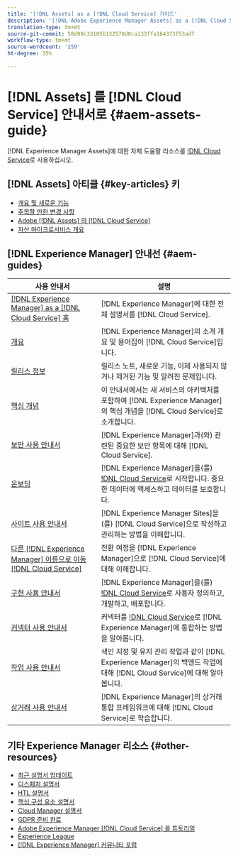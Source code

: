 ```yaml
---
title: '[!DNL Assets] as a [!DNL Cloud Service] 가이드'
description: '[!DNL Adobe Experience Manager Assets] as a [!DNL Cloud Service] 자체 도움말 리소스 및 설명서 링크'
translation-type: tm+mt
source-git-commit: 58d99c33105b132570d0ca133ffa164373f53ad7
workflow-type: tm+mt
source-wordcount: '259'
ht-degree: 35%

---
```



# [!DNL Assets] 를  [!DNL Cloud Service] 안내서로  {#aem-assets-guide}

[!DNL Experience Manager Assets]에 대한 자체 도움말 리소스를 [!DNL Cloud Service](으)로 사용하십시오.

## [!DNL Assets] 아티클 {#key-articles} 키

* [개요 및 새로운 기능](overview.md)
* [주목할 만한 변경 사항](/help/assets/assets-cloud-changes.md)
* [Adobe [!DNL Assets] 의 [!DNL Cloud Service]](architecture.md)
* [자산 마이크로서비스 개요](/help/assets/asset-microservices-overview.md)

## [!DNL Experience Manager] 안내선  {#aem-guides}

| 사용 안내서 | 설명 |
|---|---|
| [[!DNL Experience Manager] as a [!DNL Cloud Service] 홈](/help/landing/home.md) | [!DNL Experience Manager]에 대한 전체 설명서를 [!DNL Cloud Service]. |
| [개요](/help/overview/home.md) | [!DNL Experience Manager]의 소개 개요 및 용어집이 [!DNL Cloud Service]입니다. |
| [릴리스 정보](/help/release-notes/home.md) | 릴리스 노트, 새로운 기능, 이제 사용되지 않거나 제거된 기능 및 알려진 문제입니다. |
| [핵심 개념](/help/core-concepts/home.md) | 이 안내서에서는 새 서비스의 아키텍처를 포함하여 [!DNL Experience Manager]의 핵심 개념을 [!DNL Cloud Service]로 소개합니다. |
| [보안 사용 안내서](/help/security/home.md) | [!DNL Experience Manager]과(와) 관련된 중요한 보안 항목에 대해 [!DNL Cloud Service]. |
| [온보딩](/help/onboarding/home.md) | [!DNL Experience Manager]을(를) [!DNL Cloud Service](으)로 시작합니다. 중요한 데이터에 액세스하고 데이터를 보호합니다. |
| [사이트 사용 안내서](/help/sites-cloud/home.md) | [!DNL Experience Manager Sites]을(를) [!DNL Cloud Service]으로 작성하고 관리하는 방법을 이해합니다. |
| [다른  [!DNL Experience Manager] 이름으로 이동 [!DNL Cloud Service]](/help/move-to-cloud-service/home.md) | 전환 여정을 [!DNL Experience Manager]으로 [!DNL Cloud Service]에 대해 이해합니다. |
| [구현 사용 안내서](/help/implementing/home.md) | [!DNL Experience Manager]을(를) [!DNL Cloud Service](으)로 사용자 정의하고, 개발하고, 배포합니다. |
| [커넥터 사용 안내서](/help/connectors/home.md) | 커넥터를 [!DNL Cloud Service](으)로 [!DNL Experience Manager]에 통합하는 방법을 알아봅니다. |
| [작업 사용 안내서](/help/operations/home.md) | 색인 지정 및 유지 관리 작업과 같이 [!DNL Experience Manager]의 백엔드 작업에 대해 [!DNL Cloud Service]에 대해 알아봅니다. |
| [상거래 사용 안내서](/help/commerce-cloud/home.md) | [!DNL Experience Manager]의 상거래 통합 프레임워크에 대해 [!DNL Cloud Service]로 학습합니다. |

## 기타 Experience Manager 리소스 {#other-resources}

* [최근 설명서 업데이트](https://experienceleague.adobe.com/docs/experience-manager-release-information/aem-release-updates/doc-updates/documentation-updates.html#aem-as-a-cloud-service)
* [디스패처 설명서](/help/implementing/dispatcher/overview.md)
* [HTL 설명서](https://experienceleague.adobe.com/docs/experience-manager-htl/using/overview.html)
* [핵심 구성 요소 설명서](https://experienceleague.adobe.com/docs/experience-manager-core-components/using/introduction.html)
* [Cloud Manager 설명서](https://experienceleague.adobe.com/docs/experience-manager-cloud-manager/using/introduction-to-cloud-manager.html)
* [GDPR 준비 완료](/help/onboarding/data-privacy-and-protection-readiness/aem-readiness.md)
* [Adobe Experience Manager [!DNL Cloud Service] 를 튜토리얼](https://experienceleague.adobe.com/docs/experience-manager-learn/cloud-service/overview.html)
* [Experience League](https://experienceleague.adobe.com/?promoid=K42KVXHD&amp;mv=other#recommended/solutions/experience-manager)
* [[!DNL Experience Manager] 커뮤니티 포럼](https://experienceleaguecommunities.adobe.com/t5/adobe-experience-manager/ct-p/adobe-experience-manager-community)
